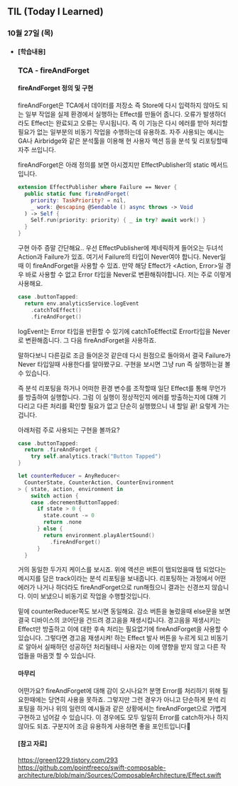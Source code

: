 ## TIL (Today I Learned)

### 10월 27일 (목)    

- #### [학습내용] 
    ### TCA - fireAndForget
    
    #### fireAndForget 정의 및 구현

    fireAndForget은 TCA에서 데이터를 저장소 즉 Store에 다시 입력하지 않아도 되는 일부 작업을 실제 환경에서 실행하는 Effect를 만들어 줍니다.
    오류가 발생하더라도 Effect는 완료되고 오류는 무시됩니다.
    즉 이 기능은 다시 에러를 받아 처리할 필요가 없는 일부분의 비동기 작업을 수행하는데 유용하죠.
    자주 사용되는 예시는 GA나 Airbridge와 같은 분석툴을 이용해 현 사용자 액션 등을 분석 및 리포팅할때 자주 쓰입니다.

    fireAndForget은 아래 정의를 보면 아시겠지만 EffectPublisher의 static 메서드입니다.
    ```swift
    extension EffectPublisher where Failure == Never {
      public static func fireAndForget(
        priority: TaskPriority? = nil,
        _ work: @escaping @Sendable () async throws -> Void
      ) -> Self {
        Self.run(priority: priority) { _ in try? await work() }
      }
    }
    ```
    구현 아주 증말 간단해요..
    우선 EffectPublisher에 제네릭하게 들어오는 두녀석 Action과 Failure가 있죠.
    여기서 Failure의 타입이 Never여야 합니다.
    Never일때 이 fireAndForget을 사용할 수 있죠.
    만약 해당 Effect가 <Action, Error>일 경우 바로 사용할 수 없고 Error 타입을 Never로 변환해줘야합니다.
    저는 주로 이렇게 사용해요.
    ```swift
    case .buttonTapped:
      return env.analyticsService.logEvent
        .catchToEffect()
        .fireAndForget()
    ```
    logEvent는 Error 타입을 반환할 수 있기에 catchToEffect로 Error타입을 Never로 변환해줍니다.
    그 다음 fireAndForget을 사용하죠.

    말하다보니 다른길로 조금 들어온것 같은데 다시 원점으로 돌아와서 결국 Failure가 Never 타입일때 사용한다를 알아봤구요.
    구현을 보시면 그냥 run 즉 실행하는걸 볼 수 있습니다.

    즉 분석 리포팅을 하거나 어떠한 환경 변수를 조작할때 일단 Effect를 통해 무언가를 방출하여 실행합니다.
    그럼 이 실행이 정상적인지 에러를 방출하는지에 대해 기다리고 다른 처리를 확인할 필요가 없고 단순히 실행했으니 내 할일 끝!
    요렇게 가는겁니다.

    아래처럼 주로 사용되는 구현을 볼까요?
    ```swift
    case .buttonTapped:
      return .fireAndForget {
        try self.analytics.track("Button Tapped")
    }

    let counterReducer = AnyReducer<
      CounterState, CounterAction, CounterEnvironment
    > { state, action, environment in
        switch action {
        case .decrementButtonTapped:
          if state > 0 {
            state.count -= 0
            return .none
          } else {
            return environment.playAlertSound()
              .fireAndForget()
          }
      }
    ```
    거의 동일한 두가지 케이스를 보시죠.
    위에 액션은 버튼이 탭되었을때 탭 되었다는 메시지를 담은 track이라는 분석 리포팅을 보내줍니다.
    리포팅하는 과정에서 어떤 에러가 나거나 하더라도 fireAndForget으로 run해줬으니 결과는 신경쓰지 않습니다.
    이미 보냈으니 비동기로 작업을 수행할것입니다.

    밑에 counterReducer쪽도 보시면 동일해요.
    감소 버튼을 눌렀을때 else문을 보면 결국 디바이스의 코어단을 건드려 경고음을 재생시킵니다.
    경고음을 재생시키는 Effect만 방출하고 이에 대한 후속 처리는 필요없기에 fireAndForget을 사용할 수 있습니다.
    그렇다면 경고음 재생시켜! 하는 Effect 발사 버튼을 누르게 되고 비동기로 알아서 실패하던 성공하던 처리될테니 사용자는 이에 영향을 받지 않고 다른 작업들을 마음껏 할 수 있습니다.

    #### 마무리

    어떤가요? fireAndForget에 대해 감이 오시나요?!
    분명 Error를 처리하기 위해 필요한때에는 당연히 사용을 못하죠.
    그렇지만 그런 경우가 아니고 단순하게 분석 리포팅을 하거나 위의 일련의 예시들과 같은 상황에서는 fireAndForget으로 가볍게 구현하고 넘어갈 수 있습니다.
    이 경우에도 모두 일일히 Error를 catch하거나 하지 않아도 되죠.
    구분지어 조금 유용하게 사용하면 좋을 포인트입니다🙌

    #### [참고 자료]
    https://green1229.tistory.com/293   
    https://github.com/pointfreeco/swift-composable-architecture/blob/main/Sources/ComposableArchitecture/Effect.swift